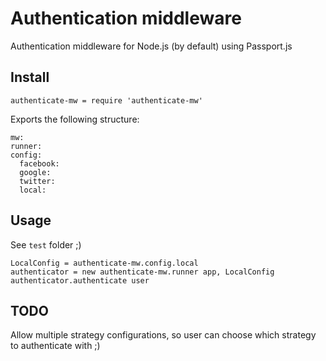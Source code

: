 # Authentication middleware

Authentication middleware for Node.js (by default) using Passport.js

## Install

`authenticate-mw = require 'authenticate-mw'`

Exports the following structure:

```
mw:
runner:
config:
  facebook:
  google:
  twitter:
  local:
```

## Usage

See `test` folder ;)

```
LocalConfig = authenticate-mw.config.local
authenticator = new authenticate-mw.runner app, LocalConfig
authenticator.authenticate user
```

## TODO

Allow multiple strategy configurations, so user can choose which strategy to authenticate with ;)